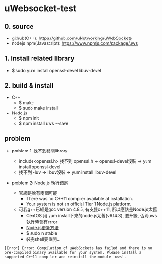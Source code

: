 # uWebsocket-test

## 0. source
* github(C++): https://github.com/uNetworking/uWebSockets
* nodejs npm(Javascript): https://www.npmjs.com/package/uws

## 1. install related library
* $ sudo yum install openssl-devel libuv-devel

## 2. build & install
* C++
  * $ make
  * $ sudo make install
* Node.js
  * $ npm init
  * $ npm install uws --save
  
## problem
* problem 1: 找不到相關library
  * include<openssl.h> 找不到 openssl.h -> openssl-devel沒裝 -> yum install openssl-devel
  * 找不到 -luv -> libuv沒裝 -> yum install libuv-devel 

* problem 2: Node.js 執行錯誤
  * 官網是說有兩個可能
    * There was no C++11 compiler available at installation.
    * Your system is not an official Tier 1 Node.js platform.
  * 可我g++已經是gcc version 4.8.5, 有支援c++11, 所以應該是Node.js太舊
    * CentOS 用 yum install下來的node.js太舊(v6.14.3), 要升級, 否則uws執行時會有error
    * [Node.js更新方法](http://eddychang.me/blog/javascript/58-nodes-update.html)
    * $ sudo n stable
    * 裝完shell要重開...
```
[Error] Error: Compilation of µWebSockets has failed and there is no pre-compiled binary available for your system. Please install a supported C++11 compiler and reinstall the module 'uws'.
```
